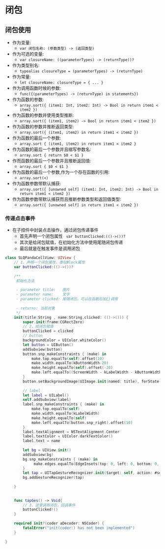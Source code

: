 # 闭包
## 闭包使用
- 作为变量:
  - `var 闭包名称: (参数类型) -> (返回类型)`
- 作为可选的变量:
  - `var closureName: ((parameterTypes) -> (returnType))?`
- 作为类型别名:
  - `typealias closureType = (parameterTypes) -> (returnType)`
- 作为常量:
  - `let closureName: closureType = { ... }`
- 作为调用函数时候的参数:
  - `func({(parameterTypes) -> (returnType) in statements})`
- 作为函数的参数:
  - `array.sort({ (item1: Int, item2: Int) -> Bool in return item1 < item2 })`
- 作为函数的参数并使用类型推断:
  - `array.sort({ (item1, item2) -> Bool in return item1 < item2 })`
- 作为函数的参数并推断返回类型:
  - `array.sort({ (item1, item2) in return item1 < item2 })`
- 作为函数的最后一个参数:
  - `array.sort { (item1, item2) in return item1 < item2 }`
- 作为函数的最后一个参数并且缩写参数名:
  - `array.sort { return $0 < $1 }`
- 作而函数的最后一个参数并且推断返回值:
  - `array.sort { $0 < $1 }`
- 作为函数的最后一个参数,作为一个存在函数的引用:
  - `array.sort(<)`
- 作为函数参数带默认捕获:
  - `array.sort({ [unowned self] (item1: Int, item2: Int) -> Bool in return item1 < item2 })`
- 作为函数参数带默认捕获而且推断参数类型和返回值类型:
  - `array.sort({ [unowned self] in return item1 < item2 })`


### 传递点击事件
- 在子控件中封装点击操作，通过闭包传递事件
  - 首先声明一个闭包属性 ` var buttonClicked:(()->())?`
  - 其次是给闭包赋值，在初始化方法中使用尾随闭包传递
  - 最后就是在触发事件是调用闭包


```swift
class SLQPandaCellView: UIView {
    // 1、声明一个闭包属性，类似Block属性
    var buttonClicked:(()->())?
    
    /**
     初始化方法
     
     - parameter title:   图片
     - parameter name:    文字
     - parameter clicked: 尾随闭包，可以在函数后加{}调用
     
     - returns: 当前对象
     */
    init(title:String , name:String,clicked: (()->())) {
        super.init(frame:CGRectZero)
        // 2、给闭包赋值
        buttonClicked = clicked
        // button
        backgroundColor = UIColor.whiteColor()
        let button = UIButton()
        addSubview(button)
        button.snp_makeConstraints { (make) in
            make.top.equalTo(self).offset(10)
            make.width.equalTo(kButtonWidth-20)
            make.height.equalTo(self).offset(-20)
            make.left.equalTo((ScreenWidth - kLabelWidth - kButtonWidth-10)/2)
        }
        button.setBackgroundImage(UIImage.init(named: title), forState: UIControlState.Normal)
        
        // label
        let label = UILabel()
        self.addSubview(label)
        label.snp_makeConstraints { (make) in
            make.top.equalTo(self)
            make.width.equalTo(kLabelWidth)
            make.height.equalTo(self)
            make.left.equalTo(button.snp_right).offset(10)
        }
        label.textAlignment = NSTextAlignment.Center
        label.textColor = UIColor.darkTextColor()
        label.text = name
        
        let bg = UIView.init()
        addSubview(bg)
        bg.snp_makeConstraints { (make) in
             make.edges.equalTo(EdgeInsets(top: 0, left: 0, bottom: 0, right: 0))
        }
        let tap = UITapGestureRecognizer.init(target: self, action: #selector(SLQPandaCellView.tapGes));
        bg.addGestureRecognizer(tap)
        
    }
    
    
    func tapGes() -> Void{
        // 3、这里调用闭包，回调事件
        buttonClicked!()
    }
    
    required init?(coder aDecoder: NSCoder) {
        fatalError("init(coder:) has not been implemented")
    }
    
}
```



